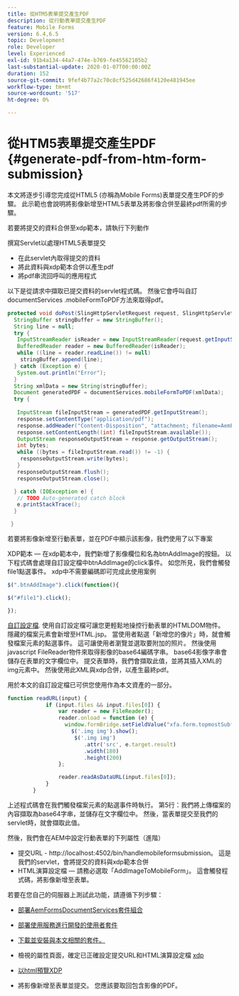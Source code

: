 ```yaml
---
title: 從HTM5表單提交產生PDF
description: 從行動表單提交產生PDF
feature: Mobile Forms
version: 6.4,6.5
topic: Development
role: Developer
level: Experienced
exl-id: 91b4a134-44a7-474e-b769-fe45562105b2
last-substantial-update: 2020-01-07T00:00:00Z
duration: 152
source-git-commit: 9fef4b77a2c70c8cf525d42686f4120e481945ee
workflow-type: tm+mt
source-wordcount: '517'
ht-degree: 0%

---
```


# 從HTM5表單提交產生PDF {#generate-pdf-from-htm-form-submission}

本文將逐步引導您完成從HTML5 (亦稱為Mobile Forms)表單提交產生PDF的步驟。 此示範也會說明將影像新增至HTML5表單及將影像合併至最終pdf所需的步驟。


若要將提交的資料合併至xdp範本，請執行下列動作

撰寫Servlet以處理HTML5表單提交

* 在此servlet內取得提交的資料
* 將此資料與xdp範本合併以產生pdf
* 將pdf串流回呼叫的應用程式

以下是從請求中擷取已提交資料的servlet程式碼。 然後它會呼叫自訂documentServices .mobileFormToPDF方法來取得pdf。

```java
protected void doPost(SlingHttpServletRequest request, SlingHttpServletResponse response) {
  StringBuffer stringBuffer = new StringBuffer();
  String line = null;
  try {
   InputStreamReader isReader = new InputStreamReader(request.getInputStream(), "UTF-8");
   BufferedReader reader = new BufferedReader(isReader);
   while ((line = reader.readLine()) != null)
    stringBuffer.append(line);
  } catch (Exception e) {
   System.out.println("Error");
  }
  String xmlData = new String(stringBuffer);
  Document generatedPDF = documentServices.mobileFormToPDF(xmlData);
  try {
   
   InputStream fileInputStream = generatedPDF.getInputStream();
   response.setContentType("application/pdf");
   response.addHeader("Content-Disposition", "attachment; filename=AemFormsRocks.pdf");
   response.setContentLength((int) fileInputStream.available());
   OutputStream responseOutputStream = response.getOutputStream();
   int bytes;
   while ((bytes = fileInputStream.read()) != -1) {
    responseOutputStream.write(bytes);
   }
   responseOutputStream.flush();
   responseOutputStream.close();

  } catch (IOException e) {
   // TODO Auto-generated catch block
   e.printStackTrace();
  }

 }
```

若要將影像新增至行動表單，並在PDF中顯示該影像，我們使用了以下專案

XDP範本 — 在xdp範本中，我們新增了影像欄位和名為btnAddImage的按鈕。 以下程式碼會處理自訂設定檔中btnAddImage的click事件。 如您所見，我們會觸發file1點選事件。 xdp中不需要編碼即可完成此使用案例

```javascript
$(".btnAddImage").click(function(){

$("#file1").click();

});
```

[自訂設定檔](https://helpx.adobe.com/livecycle/help/mobile-forms/creating-profile.html#CreatingCustomProfiles). 使用自訂設定檔可讓您更輕鬆地操控行動表單的HTMLDOM物件。 隱藏的檔案元素會新增至HTML.jsp。 當使用者點選「新增您的像片」時，就會觸發檔案元素的點選事件。 這可讓使用者瀏覽並選取要附加的照片。 然後使用javascript FileReader物件來取得影像的base64編碼字串。 base64影像字串會儲存在表單的文字欄位中。 提交表單時，我們會擷取此值，並將其插入XML的img元素中。 然後使用此XML與xdp合併，以產生最終pdf。

用於本文的自訂設定檔已可供您使用作為本文資產的一部分。

```javascript
function readURL(input) {
            if (input.files && input.files[0]) {
                var reader = new FileReader();
                reader.onload = function (e) {
                  window.formBridge.setFieldValue("xfa.form.topmostSubform.Page1.base64image",reader.result);
                    $('.img img').show();
                     $('.img img')
                        .attr('src', e.target.result)
                        .width(180)
                        .height(200)
                };

                reader.readAsDataURL(input.files[0]);
            }
        }
```

上述程式碼會在我們觸發檔案元素的點選事件時執行。 第5行：我們將上傳檔案的內容擷取為base64字串，並儲存在文字欄位中。 然後，當表單提交至我們的servlet時，就會擷取此值。

然後，我們會在AEM中設定行動表單的下列屬性（進階）

* 提交URL - http://localhost:4502/bin/handlemobileformsubmission。 這是我們的servlet，會將提交的資料與xdp範本合併
* HTML演算設定檔 — 請務必選取「AddImageToMobileForm」。 這會觸發程式碼，將影像新增至表單。

若要在您自己的伺服器上測試此功能，請遵循下列步驟：

* [部署AemFormsDocumentServices套件組合](/help/forms/assets/common-osgi-bundles/AEMFormsDocumentServices.core-1.0-SNAPSHOT.jar)

* [部署使用服務進行開發的使用者套件](/help/forms/assets/common-osgi-bundles/DevelopingWithServiceUser.jar)

* [下載並安裝與本文相關的套件。](assets/pdf-from-mobile-form-submission.zip)

* 檢視的屬性頁面，確定已正確設定提交URL和HTML演算設定檔  [xdp](http://localhost:4502/libs/fd/fm/gui/content/forms/formmetadataeditor.html/content/dam/formsanddocuments/schengen.xdp)

* [以html預覽XDP](http://localhost:4502/content/dam/formsanddocuments/schengen.xdp/jcr:content)

* 將影像新增至表單並提交。 您應該要取回包含影像的PDF。
